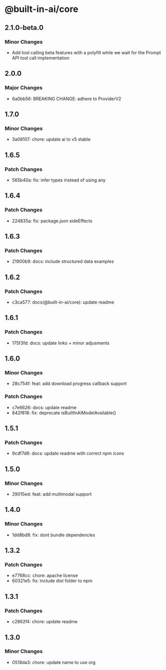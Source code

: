# @built-in-ai/core

## 2.1.0-beta.0

### Minor Changes

- Add tool calling beta features with a polyfill while we wait for the Prompt API tool call implementation

## 2.0.0

### Major Changes

- 6a0bb56: BREAKING CHANGE: adhere to ProviderV2

## 1.7.0

### Minor Changes

- 3a08107: chore: update ai to v5 stable

## 1.6.5

### Patch Changes

- 565b40a: fix: infer types instead of using any

## 1.6.4

### Patch Changes

- 224835a: fix: package.json sideEffects

## 1.6.3

### Patch Changes

- 21900b9: docs: include structured data examples

## 1.6.2

### Patch Changes

- c3ca577: docs(@built-in-ai/core): update readme

## 1.6.1

### Patch Changes

- 175f3fd: docs: update links + minor adjusments

## 1.6.0

### Minor Changes

- 28c754f: feat: add download progress callback support

### Patch Changes

- c7e6626: docs: update readme
- 842f818: fix: deprecate isBuiltInAIModelAvailable()

## 1.5.1

### Patch Changes

- 9cdf7d9: docs: update readme with correct npm icons

## 1.5.0

### Minor Changes

- 29015ed: feat: add multimodal support

## 1.4.0

### Minor Changes

- 1dd8bd8: fix: dont bundle dependencies

## 1.3.2

### Patch Changes

- e7768cc: chore: apache license
- 60321e5: fix: include dist folder to npm

## 1.3.1

### Patch Changes

- c2862f4: chore: update readme

## 1.3.0

### Minor Changes

- 0518da3: chore: update name to use org
